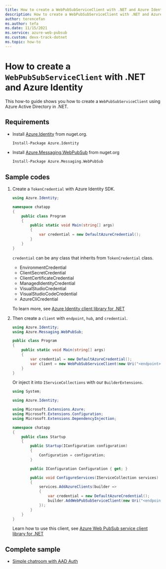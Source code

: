 ```yaml
---
title: How to create a WebPubSubServiceClient with .NET and Azure Identity
description: How to create a WebPubSubServiceClient with .NET and Azure Identity
author: terencefan
ms.author: tefa
ms.date: 11/15/2021
ms.service: azure-web-pubsub
ms.custom: devx-track-dotnet
ms.topic: how-to
---
```


# How to create a `WebPubSubServiceClient` with .NET and Azure Identity

This how-to guide shows you how to create a `WebPubSubServiceClient` using Azure Active Directory in .NET.

## Requirements

- Install [Azure.Identity](https://www.nuget.org/packages/Azure.Identity) from nuget.org.

  ```bash
  Install-Package Azure.Identity
  ```

- Install [Azure.Messaging.WebPubSub](https://www.nuget.org/packages/Azure.Messaging.WebPubSub) from nuget.org

  ```bash
  Install-Package Azure.Messaging.WebPubSub 
  ```

## Sample codes

1. Create a `TokenCredential` with Azure Identity SDK.

    ```C#
    using Azure.Identity;

    namespace chatapp 
    {
        public class Program
        {
            public static void Main(string[] args)
            {
                var credential = new DefaultAzureCredential();
            }
        }
    }
    ```

    `credential` can be any class that inherits from `TokenCredential` class.

    - EnvironmentCredential
    - ClientSecretCredential
    - ClientCertificateCredential
    - ManagedIdentityCredential
    - VisualStudioCredential
    - VisualStudioCodeCredential
    - AzureCliCredential

    To learn more, see [Azure Identity client library for .NET](/dotnet/api/overview/azure/identity-readme)

2. Then create a `client` with `endpoint`, `hub`, and `credential`. 

    ```C#
    using Azure.Identity;
    using Azure.Messaging.WebPubSub;
    
    public class Program
    {
        public static void Main(string[] args)
        {
            var credential = new DefaultAzureCredential();
            var client = new WebPubSubServiceClient(new Uri("<endpoint>"), "<hub>", credential);
        }
    }
    ```

    Or inject it into `IServiceCollections` with our `BuilderExtensions`.

    ```C#
    using System;

    using Azure.Identity;

    using Microsoft.Extensions.Azure;
    using Microsoft.Extensions.Configuration;
    using Microsoft.Extensions.DependencyInjection;

    namespace chatapp
    {
        public class Startup
        {
            public Startup(IConfiguration configuration)
            {
                Configuration = configuration;
            }

            public IConfiguration Configuration { get; }

            public void ConfigureServices(IServiceCollection services)
            {
                services.AddAzureClients(builder =>
                {
                    var credential = new DefaultAzureCredential();
                    builder.AddWebPubSubServiceClient(new Uri("<endpoint>"), "<hub>", credential);
                });
            }
        }
    }
    ```

    Learn how to use this client, see [Azure Web PubSub service client library for .NET](/dotnet/api/overview/azure/messaging.webpubsub-readme)

## Complete sample

- [Simple chatroom with AAD Auth](https://github.com/Azure/azure-webpubsub/tree/main/samples/csharp/chatapp-aad)
